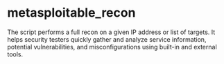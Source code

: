 # metasploitable_recon
The script performs a full recon on a given IP address or list of targets. It helps security testers quickly gather and analyze service information, potential vulnerabilities, and misconfigurations using built-in and external tools.
